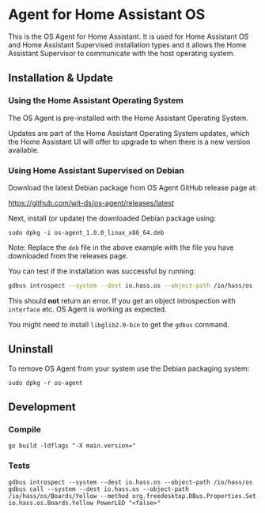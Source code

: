 # Agent for Home Assistant OS

This is the OS Agent for Home Assistant. It is used for Home Assistant
OS and Home Assistant Supervised installation types and it allows the
Home Assistant Supervisor to communicate with the host operating system.

## Installation & Update

### Using the Home Assistant Operating System

The OS Agent is pre-installed with the Home Assistant Operating System.

Updates are part of the Home Assistant Operating System updates, which
the Home Assistant UI will offer to upgrade to when there is a new version
available.

### Using Home Assistant Supervised on Debian

Download the latest Debian package from OS Agent GitHub release page at:

<https://github.com/wit-ds/os-agent/releases/latest>

Next, install (or update) the downloaded Debian package using:

```shell
sudo dpkg -i os-agent_1.0.0_linux_x86_64.deb
```

Note: Replace the `deb` file in the above example with the file you
have downloaded from the releases page.

You can test if the installation was successful by running:

```bash
gdbus introspect --system --dest io.hass.os --object-path /io/hass/os
```

This should **not** return an error. If you get an object introspection
with `interface` etc. OS Agent is working as expected.

You might need to install `libglib2.0-bin` to get the `gdbus` command.

## Uninstall

To remove OS Agent from your system use the Debian packaging system:

```shell
sudo dpkg -r os-agent
```

## Development

### Compile

```shell
go build -ldflags "-X main.version="
```

### Tests

```shell
gdbus introspect --system --dest io.hass.os --object-path /io/hass/os
gdbus call --system --dest io.hass.os --object-path /io/hass/os/Boards/Yellow --method org.freedesktop.DBus.Properties.Set io.hass.os.Boards.Yellow PowerLED "<false>"
```
